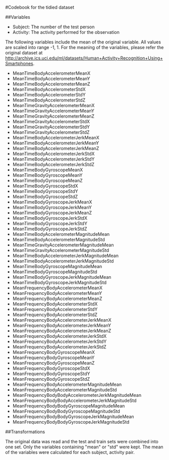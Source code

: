 #Codebook for the tidied dataset

##Variables
* Subject: The number of the test person
* Activity: The activity performed for the observation

The following variables include the mean of the original variable. All values are scaled into range -1, 1. 
For the meaning of the variables, please refer the original dataset at 
http://archive.ics.uci.edu/ml/datasets/Human+Activity+Recognition+Using+Smartphones.

* MeanTimeBodyAccelerometerMeanX
* MeanTimeBodyAccelerometerMeanY
* MeanTimeBodyAccelerometerMeanZ
* MeanTimeBodyAccelerometerStdX
* MeanTimeBodyAccelerometerStdY
* MeanTimeBodyAccelerometerStdZ
* MeanTimeGravityAccelerometerMeanX
* MeanTimeGravityAccelerometerMeanY
* MeanTimeGravityAccelerometerMeanZ
* MeanTimeGravityAccelerometerStdX
* MeanTimeGravityAccelerometerStdY
* MeanTimeGravityAccelerometerStdZ
* MeanTimeBodyAccelerometerJerkMeanX
* MeanTimeBodyAccelerometerJerkMeanY
* MeanTimeBodyAccelerometerJerkMeanZ
* MeanTimeBodyAccelerometerJerkStdX
* MeanTimeBodyAccelerometerJerkStdY
* MeanTimeBodyAccelerometerJerkStdZ
* MeanTimeBodyGyroscopeMeanX
* MeanTimeBodyGyroscopeMeanY
* MeanTimeBodyGyroscopeMeanZ
* MeanTimeBodyGyroscopeStdX
* MeanTimeBodyGyroscopeStdY
* MeanTimeBodyGyroscopeStdZ
* MeanTimeBodyGyroscopeJerkMeanX
* MeanTimeBodyGyroscopeJerkMeanY
* MeanTimeBodyGyroscopeJerkMeanZ
* MeanTimeBodyGyroscopeJerkStdX
* MeanTimeBodyGyroscopeJerkStdY
* MeanTimeBodyGyroscopeJerkStdZ
* MeanTimeBodyAccelerometerMagnitudeMean
* MeanTimeBodyAccelerometerMagnitudeStd
* MeanTimeGravityAccelerometerMagnitudeMean
* MeanTimeGravityAccelerometerMagnitudeStd
* MeanTimeBodyAccelerometerJerkMagnitudeMean
* MeanTimeBodyAccelerometerJerkMagnitudeStd
* MeanTimeBodyGyroscopeMagnitudeMean
* MeanTimeBodyGyroscopeMagnitudeStd
* MeanTimeBodyGyroscopeJerkMagnitudeMean
* MeanTimeBodyGyroscopeJerkMagnitudeStd
* MeanFrequencyBodyAccelerometerMeanX
* MeanFrequencyBodyAccelerometerMeanY
* MeanFrequencyBodyAccelerometerMeanZ
* MeanFrequencyBodyAccelerometerStdX
* MeanFrequencyBodyAccelerometerStdY
* MeanFrequencyBodyAccelerometerStdZ
* MeanFrequencyBodyAccelerometerJerkMeanX
* MeanFrequencyBodyAccelerometerJerkMeanY
* MeanFrequencyBodyAccelerometerJerkMeanZ
* MeanFrequencyBodyAccelerometerJerkStdX
* MeanFrequencyBodyAccelerometerJerkStdY
* MeanFrequencyBodyAccelerometerJerkStdZ
* MeanFrequencyBodyGyroscopeMeanX
* MeanFrequencyBodyGyroscopeMeanY
* MeanFrequencyBodyGyroscopeMeanZ
* MeanFrequencyBodyGyroscopeStdX
* MeanFrequencyBodyGyroscopeStdY
* MeanFrequencyBodyGyroscopeStdZ
* MeanFrequencyBodyAccelerometerMagnitudeMean
* MeanFrequencyBodyAccelerometerMagnitudeStd
* MeanFrequencyBodyBodyAccelerometerJerkMagnitudeMean
* MeanFrequencyBodyBodyAccelerometerJerkMagnitudeStd
* MeanFrequencyBodyBodyGyroscopeMagnitudeMean
* MeanFrequencyBodyBodyGyroscopeMagnitudeStd
* MeanFrequencyBodyBodyGyroscopeJerkMagnitudeMean
* MeanFrequencyBodyBodyGyroscopeJerkMagnitudeStd

##Transformations

The original data was read and the test and train sets were combined into one set. 
Only the variables containing "mean" or "std" were kept. The mean of the variables 
were calculated for each subject, activity pair.
